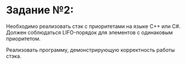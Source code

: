 # Задание №2:
Необходимо реализовать стэк с приоритетами на языке C++ или C#.
Должен соблюдаться LIFO-порядок для элементов с одинаковым приоритетом.

Реализовать программу, демонстрирующую корректность работы стэка.


